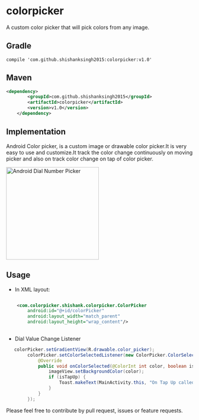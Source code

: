 # colorpicker
A custom color picker that will pick colors from any image.

## Gradle 
    compile 'com.github.shishanksingh2015:colorpicker:v1.0'

## Maven
```xml
<dependency>
	    <groupId>com.github.shishanksingh2015</groupId>
	    <artifactId>colorpicker</artifactId>
	    <version>v1.0</version>
	</dependency>
```

## Implementation

Android Color picker, is a custom image or drawable color picker.It is very easy to use and customize.It track the color change continuously on moving picker and also on track color change on tap of color picker.

<img src="/gif/color_picker.gif" alt="Android Dial Number Picker" width= "250px"/>

## Usage
* In XML layout:
```xml

    <com.colorpicker.shishank.colorpicker.ColorPicker
        android:id="@+id/colorPicker"
        android:layout_width="match_parent"
        android:layout_height="wrap_content"/>
        
```
* Dial Value Change Listener
```java
   colorPicker.setGradientView(R.drawable.color_picker);
        colorPicker.setColorSelectedListener(new ColorPicker.ColorSelectedListener() {
            @Override
            public void onColorSelected(@ColorInt int color, boolean isTapUp) {
                imageView.setBackgroundColor(color);
                if (isTapUp) {
                    Toast.makeText(MainActivity.this, "On Tap Up called", Toast.LENGTH_SHORT).show();
                }
            }
        });
```        
Please feel free to contribute by pull request, issues or feature requests.
